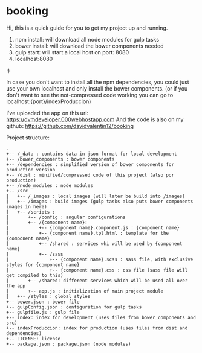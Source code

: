 # booking

Hi, this is a quick guide for you to get my project up and running.

1. npm install: will download all node modules for gulp tasks
2. bower install: will download the bower components needed
3. gulp start: will start a local host on port: 8080
4. localhost:8080

:)

In case you don't want to install all the npm dependencies,
you could just use your own localhost and only install the bower components.
(or if you don't want to see the not-compressed code working you can go to localhost:{port}/indexProduccion)

I've uploaded the app on this url: https://dvmdeveloper.000webhostapp.com
And the code is also on my github: https://github.com/davidvalentin12/booking

Project structure:
```
.
+-- /_data : contains data in json format for local development
+-- /bower_components : bower components
+-- /dependencies : simplified version of bower components for production version
+-- /dist : minified/compressed code of this project (also por production)
+-- /node_modules : node modules
+-- /src
|   +-- /_images : local images (will later be build into /images)
|   +-- /images : build images (gulp tasks also puts bower components images in here)
|   +-- /scripts :
|       +-- /config : angular configurations
|       +-- /{component name}:
|           +-- {component name}.component.js : {component name}
|           +-- {component name}.tpl.html : template for the {component name}
|           +-- /shared : services whi will be used by {component name}
|           +-- /sass
|               +-- {component name}.scss : sass file, with exclusive styles for {component name}
|               +-- {component name}.css : css file (sass file will get compiled to this)
|       +-- /shared: different services which will be used all over the app
|       +-- app.js : initialization of main project module
|   +-- /styles : global styles
+-- bower.json : bower file
+-- gulpConfig.json : configuration for gulp tasks
+-- gulpfile.js : gulp file
+-- index: index for development (uses files from bower_components and src)
+-- indexProduccion: index for production (uses files from dist and dependencies)
+-- LICENSE: license
+-- package.json : package.json (node modules)
```



